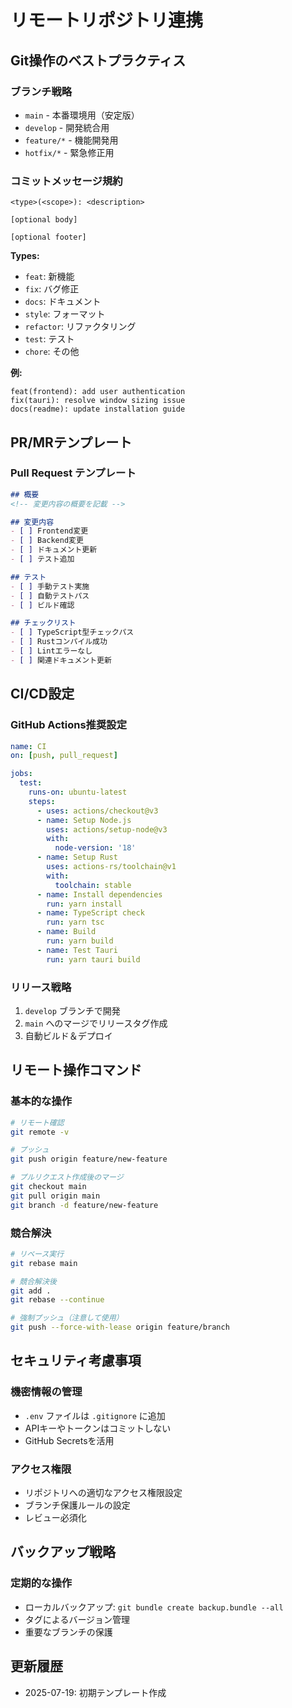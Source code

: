 # リモートリポジトリ連携

## Git操作のベストプラクティス

### ブランチ戦略
- `main` - 本番環境用（安定版）
- `develop` - 開発統合用
- `feature/*` - 機能開発用
- `hotfix/*` - 緊急修正用

### コミットメッセージ規約
```
<type>(<scope>): <description>

[optional body]

[optional footer]
```

**Types:**
- `feat`: 新機能
- `fix`: バグ修正
- `docs`: ドキュメント
- `style`: フォーマット
- `refactor`: リファクタリング
- `test`: テスト
- `chore`: その他

**例:**
```
feat(frontend): add user authentication
fix(tauri): resolve window sizing issue
docs(readme): update installation guide
```

## PR/MRテンプレート

### Pull Request テンプレート
```markdown
## 概要
<!-- 変更内容の概要を記載 -->

## 変更内容
- [ ] Frontend変更
- [ ] Backend変更
- [ ] ドキュメント更新
- [ ] テスト追加

## テスト
- [ ] 手動テスト実施
- [ ] 自動テストパス
- [ ] ビルド確認

## チェックリスト
- [ ] TypeScript型チェックパス
- [ ] Rustコンパイル成功
- [ ] Lintエラーなし
- [ ] 関連ドキュメント更新
```

## CI/CD設定

### GitHub Actions推奨設定
```yaml
name: CI
on: [push, pull_request]

jobs:
  test:
    runs-on: ubuntu-latest
    steps:
      - uses: actions/checkout@v3
      - name: Setup Node.js
        uses: actions/setup-node@v3
        with:
          node-version: '18'
      - name: Setup Rust
        uses: actions-rs/toolchain@v1
        with:
          toolchain: stable
      - name: Install dependencies
        run: yarn install
      - name: TypeScript check
        run: yarn tsc
      - name: Build
        run: yarn build
      - name: Test Tauri
        run: yarn tauri build
```

### リリース戦略
1. `develop` ブランチで開発
2. `main` へのマージでリリースタグ作成
3. 自動ビルド＆デプロイ

## リモート操作コマンド

### 基本的な操作
```bash
# リモート確認
git remote -v

# プッシュ
git push origin feature/new-feature

# プルリクエスト作成後のマージ
git checkout main
git pull origin main
git branch -d feature/new-feature
```

### 競合解決
```bash
# リベース実行
git rebase main

# 競合解決後
git add .
git rebase --continue

# 強制プッシュ（注意して使用）
git push --force-with-lease origin feature/branch
```

## セキュリティ考慮事項

### 機密情報の管理
- `.env` ファイルは `.gitignore` に追加
- APIキーやトークンはコミットしない
- GitHub Secretsを活用

### アクセス権限
- リポジトリへの適切なアクセス権限設定
- ブランチ保護ルールの設定
- レビュー必須化

## バックアップ戦略

### 定期的な操作
- ローカルバックアップ: `git bundle create backup.bundle --all`
- タグによるバージョン管理
- 重要なブランチの保護

## 更新履歴
- 2025-07-19: 初期テンプレート作成